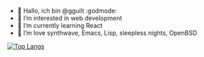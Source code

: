 - 👋 Hallo, ich bin @gguilt :godmode:
- 👀 I’m interested in web development
- 🌱 I’m currently learning React
- 💞️ I’m love synthwave, Emacs, Lisp, sleepless nights, OpenBSD

[![Top Langs](https://github-readme-stats.vercel.app/api/top-langs/?username=gguilt&layout=compact&theme=gotham)](https://github.com/anuraghazra/github-readme-stats)
